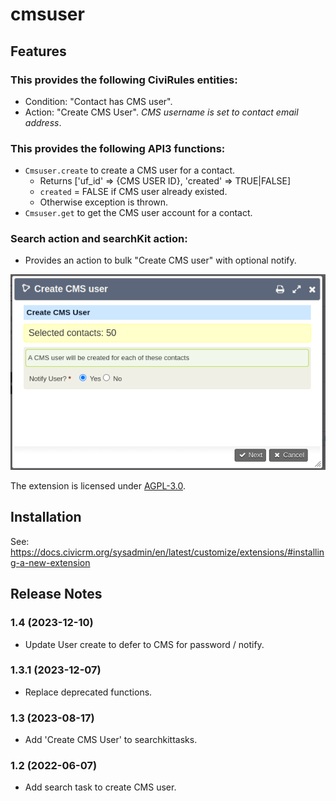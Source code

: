# cmsuser

## Features

### This provides the following CiviRules entities:

- Condition: "Contact has CMS user".
- Action: "Create CMS User". *CMS username is set to contact email address*.

### This provides the following API3 functions:
- `Cmsuser.create` to create a CMS user for a contact.
    - Returns ['uf_id' => {CMS USER ID}, 'created' => TRUE|FALSE]
    - `created` = FALSE if CMS user already existed.
    - Otherwise exception is thrown.
- `Cmsuser.get` to get the CMS user account for a contact.

### Search action and searchKit action:
- Provides an action to bulk "Create CMS user" with optional notify.

![action - create cms user](docs/images/action_createcmsuser.png)

The extension is licensed under [AGPL-3.0](LICENSE.txt).

## Installation

See: https://docs.civicrm.org/sysadmin/en/latest/customize/extensions/#installing-a-new-extension

## Release Notes

### 1.4 (2023-12-10)

* Update User create to defer to CMS for password / notify.

### 1.3.1 (2023-12-07)

* Replace deprecated functions.

### 1.3 (2023-08-17)

* Add 'Create CMS User' to searchkittasks.

### 1.2 (2022-06-07)

* Add search task to create CMS user.
